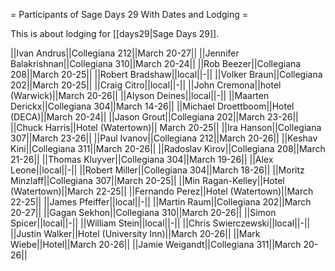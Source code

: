 = Participants of Sage Days 29 With Dates and Lodging =

This is about lodging for [[days29|Sage Days 29]].

||Ivan Andrus||Collegiana 212||March 20-27||
||Jennifer Balakrishnan||Collegiana 310||March 20-24||
||Rob Beezer||Collegiana 208||March 20-25||
||Robert Bradshaw||local||-||
||Volker Braun||Collegiana 202||March 20-25||
||Craig Citro||local||-||
||John Cremona||hotel (Warwick)||March 20-26||
||Alyson Deines||local||-||
||Maarten Derickx||Collegiana 304||March 14-26||
||Michael Droettboom||Hotel (DECA)||March 20-24||
||Jason Grout||Collegiana 202||March 23-26||
||Chuck Harris||Hotel (Watertown)|| March 20-25||
||Ira Hanson||Collegiana 307||March 23-26||
||Paul Ivanov||Collegiana 212||March 20-26||
||Keshav Kini||Collegiana 311||March 20-26||
||Radoslav Kirov||Collegiana 208||March 21-26||
||Thomas Kluyver||Collegiana 304||March 19-26||
||Alex Leone||local||-||
||Robert Miller||Collegiana 304||March 18-26||
||Moritz Minzlaff||Collegiana 307||March 20-25||
||Min Ragan-Kelley||Hotel (Watertown)||March 22-25||
||Fernando Perez||Hotel (Watertown)||March 22-25||
||James Pfeiffer||local||-||
||Martin Raum||Collegiana 202||March 20-27||
||Gagan Sekhon||Collegiana 310||March 20-26||
||Simon Spicer||local||-||
||William Stein||local||-||
||Chris Swierczewski||local||-||
||Justin Walker||Hotel (University Inn)||March 20-26||
||Mark Wiebe||Hotel||March 20-26||
||Jamie Weigandt||Collegiana 311||March 20-26||
